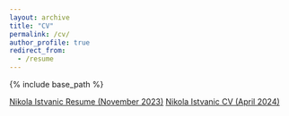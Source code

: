 ```yaml
---
layout: archive
title: "CV"
permalink: /cv/
author_profile: true
redirect_from:
  - /resume
---
```


{% include base_path %}

[Nikola Istvanic Resume (November 2023)](http://nikolaistvanic.github.io/files/NikolaIstvanicResume.pdf)
[Nikola Istvanic CV (April 2024)](http://nikolaistvanic.github.io/files/NikolaIstvanicCV.pdf)
